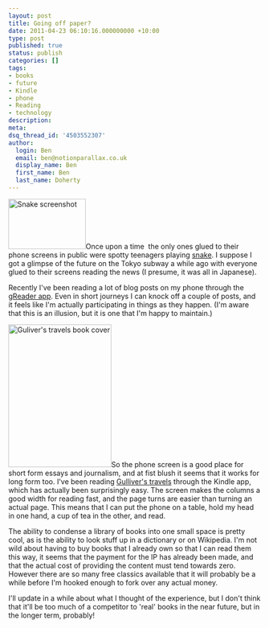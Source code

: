 ```yaml
---
layout: post
title: Going off paper?
date: 2011-04-23 06:10:16.000000000 +10:00
type: post
published: true
status: publish
categories: []
tags:
- books
- future
- Kindle
- phone
- Reading
- technology
description:
meta:
dsq_thread_id: '4503552307'
author:
  login: Ben
  email: ben@notionparallax.co.uk
  display_name: Ben
  first_name: Ben
  last_name: Doherty
---
```

<p><img class="alignright" src="{{ site.baseurl }}/assets/item4043.jpg" alt="Snake screenshot" width="154" height="100" />Once upon a time  the only ones glued to their phone screens in public were spotty teenagers playing <a title="A history of 'Snake'" href="http://conversations.nokia.com/2009/01/20/history-of-nokia-part-2-snake/">snake</a>. I suppose I got a glimpse of the future on the Tokyo subway a while ago with everyone glued to their screens reading the news (I presume, it was all in Japanese).</p>
<p>Recently I've been reading a lot of blog posts on my phone through the <a href="http://www.appbrain.com/app/greader-%28google-reader-%7C-rss%29/com.noinnion.android.greader.reader">gReader app</a>. Even in short journeys I can knock off a couple of posts, and it feels like I'm actually participating in things as they happen. (I'm aware that this is an illusion, but it is one that I'm happy to maintain.)</p>
<p><img class="alignleft" src="{{ site.baseurl }}/assets/9164024128a0cd9ded219010.L.jpg" alt="Guliver's travels book cover" width="205" height="284" />So the phone screen is a good place for short form essays and journalism, and at fist blush it seems that it works for long form too. I've been reading <a href="http://www.amazon.com/Gullivers-Travels-ebook/dp/B000JQUZ3W">Gulliver's travels</a> through the Kindle app, which has actually been surprisingly easy. The screen makes the columns a good width for reading fast, and the page turns are easier than turning an actual page. This means that I can put the phone on a table, hold my head in one hand, a cup of tea in the other, and read.</p>
<p>The ability to condense a library of books into one small space is pretty cool, as is the ability to look stuff up in a dictionary or on Wikipedia. I'm not wild about having to buy books that I already own so that I can read them this way, it seems that the payment for the IP has already been made, and that the actual cost of providing the content must tend towards zero. However there are so many free classics available that it will probably be a while before I'm hooked enough to fork over any actual money.</p>
<p>I'll update in a while about what I thought of the experience, but I don't think that it'll be too much of a competitor to 'real' books in the near future, but in the longer term, probably!</p>
